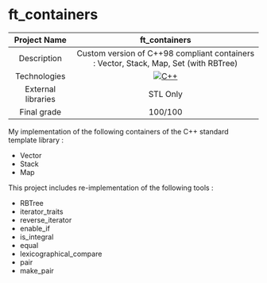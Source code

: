 # ft_containers

| Project Name | ft_containers |
| :-: | :-: |
| Description | Custom version of C++98 compliant containers : Vector, Stack, Map, Set (with RBTree) |
| Technologies | <a href="#"><img alt="C++" src="https://custom-icon-badges.demolab.com/badge/C++-9C033A.svg?logo=cpp2&logoColor=white&style=for-the-badge"></a> |
| External libraries | STL Only |
| Final grade | 100/100 |

My implementation of the following containers of the C++ standard template library :
* Vector
* Stack
* Map

This project includes re-implementation of the following tools :
* RBTree
* iterator_traits
* reverse_iterator
* enable_if
* is_integral
* equal
* lexicographical_compare
* pair
* make_pair

